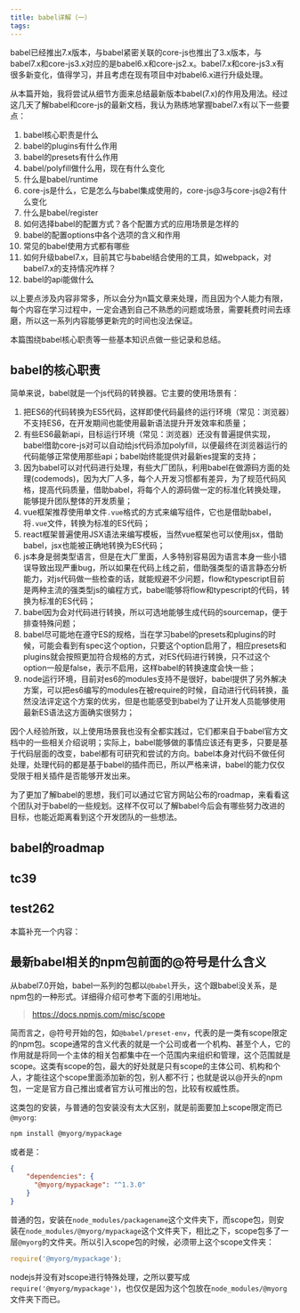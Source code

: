 ```yaml
---
title: babel详解（一）
tags:
---
```


babel已经推出7.x版本，与babel紧密关联的core-js也推出了3.x版本，与babel7.x和core-js3.x对应的是babel6.x和core-js2.x。babel7.x和core-js3.x有很多新变化，值得学习，并且考虑在现有项目中对babel6.x进行升级处理。

从本篇开始，我将尝试从细节方面来总结最新版本babel(7.x)的作用及用法。经过这几天了解babel和core-js的最新文档，我认为熟练地掌握babel7.x有以下一些要点：
<!-- more -->
1. babel核心职责是什么
2. babel的plugins有什么作用
3. babel的presets有什么作用
4. babel/polyfill做什么用，现在有什么变化
5. 什么是babel/runtime
6. core-js是什么，它是怎么与babel集成使用的，core-js@3与core-js@2有什么变化
7. 什么是babel/register
8. 如何选择babel的配置方式？各个配置方式的应用场景是怎样的
9. babel的配置options中各个选项的含义和作用
10. 常见的babel使用方式都有哪些
11. 如何升级babel7.x，目前其它与babel结合使用的工具，如webpack，对babel7.x的支持情况咋样？
12. babel的api能做什么

以上要点涉及内容非常多，所以会分为n篇文章来处理，而且因为个人能力有限，每个内容在学习过程中，一定会遇到自己不熟悉的问题或场景，需要耗费时间去琢磨，所以这一系列内容能够更新完的时间也没法保证。

本篇围绕babel核心职责等一些基本知识点做一些记录和总结。

## babel的核心职责
简单来说，babel就是一个js代码的转换器。它主要的使用场景有：
1. 把ES6的代码转换为ES5代码，这样即使代码最终的运行环境（常见：浏览器）不支持ES6，在开发期间也能使用最新语法提升开发效率和质量；
2. 有些ES6最新api，目标运行环境（常见：浏览器）还没有普遍提供实现，babel借助core-js对可以自动给js代码添加polyfill，以便最终在浏览器运行的代码能够正常使用那些api；babel始终能提供对最新es提案的支持；
3. 因为babel可以对代码进行处理，有些大厂团队，利用babel在做源码方面的处理(codemods)，因为大厂人多，每个人开发习惯都有差异，为了规范代码风格，提高代码质量，借助babel，将每个人的源码做一定的标准化转换处理，能够提升团队整体的开发质量；
4. vue框架推荐使用单文件`.vue`格式的方式来编写组件，它也是借助babel，将`.vue`文件，转换为标准的ES代码；
5. react框架普遍使用JSX语法来编写模板，当然vue框架也可以使用jsx，借助babel，jsx也能被正确地转换为ES代码；
6. js本身是弱类型语言，但是在大厂里面，人多特别容易因为语言本身一些小错误导致出现严重bug，所以如果在代码上线之前，借助强类型的语言静态分析能力，对js代码做一些检查的话，就能规避不少问题，flow和typescript目前是两种主流的强类型js的编程方式，babel能够将flow和typescript的代码，转换为标准的ES代码；
7. babel因为会对代码进行转换，所以可选地能够生成代码的sourcemap，便于排查特殊问题；
8. babel尽可能地在遵守ES的规格，当在学习babel的presets和plugins的时候，可能会看到有spec这个option，只要这个option启用了，相应presets和plugins就会按照更加符合规格的方式，对ES代码进行转换，只不过这个option一般是false，表示不启用，这样babel的转换速度会快一些；
9. node运行环境，目前对es6的modules支持不是很好，babel提供了另外解决方案，可以把es6编写的modules在被require的时候，自动进行代码转换，虽然没法评定这个方案的优劣，但是也能感受到babel为了让开发人员能够使用最新ES语法这方面确实很努力；

因个人经验所致，以上使用场景我也没有全都实践过，它们都来自于babel官方文档中的一些相关介绍说明；实际上，babel能够做的事情应该还有更多，只要是基于代码层面的改变，babel都有可研究和尝试的方向。babel本身对代码不做任何处理，处理代码的都是基于babel的插件而已，所以严格来讲，babel的能力仅仅受限于相关插件是否能够开发出来。

为了更加了解babel的思想，我们可以通过它官方网站公布的roadmap，来看看这个团队对于babel的一些规划。这样不仅可以了解babel今后会有哪些努力改进的目标，也能近距离看到这个开发团队的一些想法。

## babel的roadmap

## tc39

## test262


本篇补充一个内容：
## 最新babel相关的npm包前面的@符号是什么含义
从babel7.0开始，babel一系列的包都以`@babel`开头，这个跟babel没关系，是npm包的一种形式。详细得介绍可参考下面的引用地址。
> https://docs.npmjs.com/misc/scope

简而言之，@符号开始的包，如`@babel/preset-env`，代表的是一类有scope限定的npm包。scope通常的含义代表的就是一个公司或者一个机构、甚至个人，它的作用就是将同一个主体的相关包都集中在一个范围内来组织和管理，这个范围就是scope。这类有scope的包，最大的好处就是只有scope的主体公司、机构和个人，才能往这个scope里面添加新的包，别人都不行；也就是说以@开头的npm包，一定是官方自己推出或者官方认可推出的包，比较有权威性质。

这类包的安装，与普通的包安装没有太大区别，就是前面要加上scope限定而已`@myorg`:
```bash
npm install @myorg/mypackage
```
或者是：
```json
{
    "dependencies": {
      "@myorg/mypackage": "^1.3.0"
    }
}
```
普通的包，安装在`node_modules/packagename`这个文件夹下，而scope包，则安装在`node_modules/@myorg/mypackage`这个文件夹下，相比之下，scope包多了一层`@myorg`的文件夹。所以引入scope包的时候，必须带上这个scope文件夹：
```js
require('@myorg/mypackage');
```
nodejs并没有对scope进行特殊处理，之所以要写成`require('@myorg/mypackage')`，也仅仅是因为这个包放在`node_modules/@myorg`文件夹下而已。
